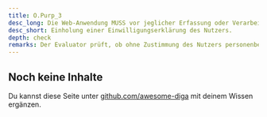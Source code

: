 ```yaml
---
title: O.Purp_3
desc_long: Die Web-Anwendung MUSS vor jeglicher Erfassung oder Verarbeitung personenbe-zogener Daten eine aktive und eindeutige Einwilligungserklärung des Nutzers einholen.
desc_short: Einholung einer Einwilligungserklärung des Nutzers.  
depth: check
remarks: Der Evaluator prüft, ob ohne Zustimmung des Nutzers personenbezogene Daten verarbeitet werden können.
---
```


## Noch keine Inhalte

Du kannst diese Seite unter [github.com/awesome-diga](https://github.com/awesome-diga/tr-faq) mit deinem Wissen ergänzen.

